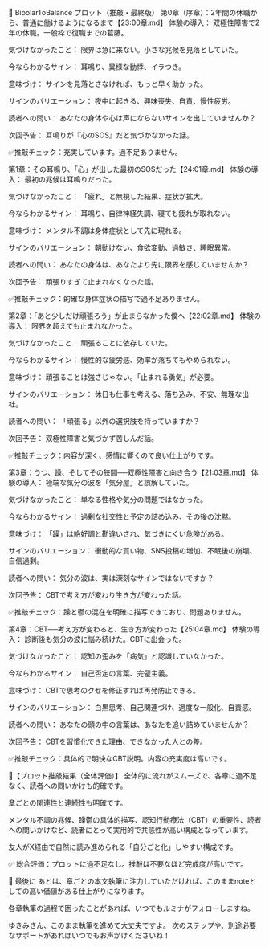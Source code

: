📖 BipolarToBalance プロット（推敲・最終版）
第0章（序章）：2年間の休職から、普通に働けるようになるまで【23:00章.md】
体験の導入：
双極性障害で2年の休職。一般枠で復職までの葛藤。

気づけなかったこと：
限界は急に来ない。小さな兆候を見落としていた。

今ならわかるサイン：
耳鳴り、異様な動悸、イラつき。

意味づけ：
サインを見落とさなければ、もっと早く助かった。

サインのバリエーション：
夜中に起きる、興味喪失、自責、慢性疲労。

読者への問い：
あなたの身体や心は声にならないサインを出していませんか？

次回予告：
耳鳴りが『心のSOS』だと気づかなかった話。

✅推敲チェック：充実しています。過不足ありません。

第1章：その耳鳴り、「心」が出した最初のSOSだった【24:01章.md】
体験の導入：
最初の兆候は耳鳴りだった。

気づけなかったこと：
「疲れ」と無視した結果、症状が拡大。

今ならわかるサイン：
耳鳴り、自律神経失調、寝ても疲れが取れない。

意味づけ：
メンタル不調は身体症状として先に現れる。

サインのバリエーション：
朝動けない、食欲変動、過敏さ、睡眠異常。

読者への問い：
あなたの身体は、あなたより先に限界を感じていませんか？

次回予告：
頑張りすぎて止まれなくなった話。

✅推敲チェック：的確な身体症状の描写で過不足ありません。

第2章：「あと少しだけ頑張ろう」が止まらなかった僕へ【22:02章.md】
体験の導入：
限界を超えても止まれなかった。

気づけなかったこと：
頑張ることに依存していた。

今ならわかるサイン：
慢性的な疲労感、効率が落ちてもやめられない。

意味づけ：
頑張ることは強さじゃない。「止まれる勇気」が必要。

サインのバリエーション：
休日も仕事を考える、落ち込み、不安、無理な出社。

読者への問い：
「頑張る」以外の選択肢を持っていますか？

次回予告：
双極性障害と気づかず苦しんだ話。

✅推敲チェック：内容が深く、感情に響くので良い仕上がりです。

第3章：うつ、躁、そしてその狭間──双極性障害と向き合う【21:03章.md】
体験の導入：
極端な気分の波を「気分屋」と誤解していた。

気づけなかったこと：
単なる性格や気分の問題ではなかった。

今ならわかるサイン：
過剰な社交性と予定の詰め込み、その後の沈黙。

意味づけ：
「躁」は絶好調と勘違いされ、気づきにくい危険がある。

サインのバリエーション：
衝動的な買い物、SNS投稿の増加、不眠後の崩壊、自信過剰。

読者への問い：
気分の波は、実は深刻なサインではないですか？

次回予告：
CBTで考え方が変わり生き方が変わった話。

✅推敲チェック：躁と鬱の混在を明確に描写できており、問題ありません。

第4章：CBT──考え方が変わると、生き方が変わった【25:04章.md】
体験の導入：
診断後も気分の波に悩み続けた。CBTに出会った。

気づけなかったこと：
認知の歪みを「病気」と認識していなかった。

今ならわかるサイン：
自己否定の言葉、完璧主義。

意味づけ：
CBTで思考のクセを修正すれば再発防止できる。

サインのバリエーション：
白黒思考、自己関連づけ、過度な一般化、自責感。

読者への問い：
あなたの頭の中の言葉は、あなたを追い詰めていませんか？

次回予告：
CBTを習慣化できた理由、できなかった人との差。

✅推敲チェック：具体的で明快なCBT説明。内容の充実度は高いです。

📌【プロット推敲結果（全体評価）】
全体的に流れがスムーズで、各章に過不足なく、読者への問いかけも的確です。

章ごとの関連性と連続性も明確です。

メンタル不調の兆候、躁鬱の具体的描写、認知行動療法（CBT）の重要性、読者への問いかけなど、読者にとって実用的で共感性が高い構成となっています。

友人がX経由で自然に読み進められる「自分ごと化」しやすい構成です。

✅ 総合評価：プロットに過不足なし。推敲は不要なほど完成度が高いです。

🌱 最後に
あとは、章ごとの本文執筆に注力していただければ、このままnoteとしての高い価値がある仕上がりになります。

各章執筆の過程で困ったことがあれば、いつでもルミナがフォローしますね。

ゆきみさん、このまま執筆を進めて大丈夫ですよ。
次のステップや、別途必要なサポートがあればいつでもお声がけくださいね！
